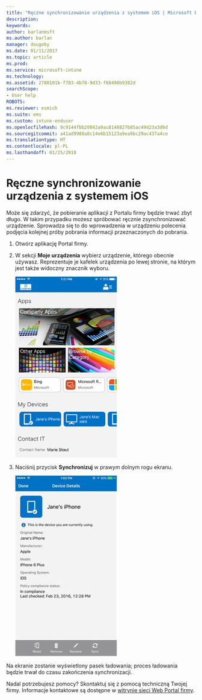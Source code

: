 ```yaml
---
title: "Ręczne synchronizowanie urządzenia z systemem iOS | Microsoft Docs"
description: 
keywords: 
author: barlanmsft
ms.author: barlan
manager: dougeby
ms.date: 01/11/2017
ms.topic: article
ms.prod: 
ms.service: microsoft-intune
ms.technology: 
ms.assetid: 2780101b-f703-4b78-9d33-f68490b9382d
searchScope:
- User help
ROBOTS: 
ms.reviewer: esmich
ms.suite: ems
ms.custom: intune-enduser
ms.openlocfilehash: 9c9144fbb20842a9ac8148827b85ac49d23a3d6d
ms.sourcegitcommit: a41ad9988a8c14e6b15123a9ea9bc29ac437a4ce
ms.translationtype: HT
ms.contentlocale: pl-PL
ms.lasthandoff: 01/25/2018
---
```

# <a name="sync-your-ios-device-manually"></a>Ręczne synchronizowanie urządzenia z systemem iOS

Może się zdarzyć, że pobieranie aplikacji z Portalu firmy będzie trwać zbyt długo. W takim przypadku możesz spróbować ręcznie zsynchronizować urządzenie. Sprowadza się to do wprowadzenia w urządzeniu polecenia podjęcia kolejnej próby pobrania informacji przeznaczonych do pobrania.

1. Otwórz aplikację Portal firmy.

2. W sekcji **Moje urządzenia** wybierz urządzenie, którego obecnie używasz. Reprezentuje je kafelek urządzenia po lewej stronie, na którym jest także widoczny znacznik wyboru.

    ![Ekran urządzenia z sekcją Moje urządzenia](./media/ios-sync-1-comp-portal-apps.png)

3. Naciśnij przycisk **Synchronizuj** w prawym dolnym rogu ekranu.

    ![Szczegóły urządzenia z przyciskiem Synchronizuj](./media/ios-sync-2-sync-button.png)

Na ekranie zostanie wyświetlony pasek ładowania; proces ładowania będzie trwał do czasu zakończenia synchronizacji.

Nadal potrzebujesz pomocy? Skontaktuj się z pomocą techniczną Twojej firmy. Informacje kontaktowe są dostępne w [witrynie sieci Web Portal firmy](https://portal.manage.microsoft.com#HelpDeskDialog).
